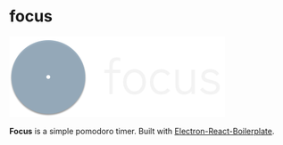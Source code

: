 # focus

![Focus Logo](/assets/focus-wordmark.png)

**Focus** is a simple pomodoro timer. Built with [Electron-React-Boilerplate](https://github.com/electron-react-boilerplate/electron-react-boilerplate).
